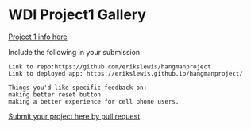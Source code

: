 # WDI Project1 Gallery

[Project 1 info here](https://github.com/ga-wdi-exercises/project1)

Include the following in your submission

```
Link to repo:https://github.com/erikslewis/hangmanproject
Link to deployed app: https://erikslewis.github.io/hangmanproject/

Things you'd like specific feedback on:
making better reset button
making a better experience for cell phone users.
```

[Submit your project here by pull request](https://github.com/ga-wdi-pvd/project1-gallery/pulls/)
